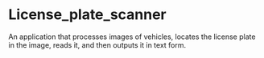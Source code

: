 # License_plate_scanner
An application that processes images of vehicles, locates the license plate in the image, reads it, and then outputs it in text form.
